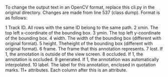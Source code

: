 
To change the output text in an OpenCV format, replace this cli.py in the original directory.
Changes are made from line 537 (class dump). Format is as follows:

  1   Track ID. All rows with the same ID belong to the same path.
  2   xmin. The top left x-coordinate of the bounding box.
  3   ymin. The top left y-coordinate of the bounding box.
  4   width. The width of the bounding box (different with original format).
  5   height. Theheight of the bounding box (different with original format).
  6   frame. The frame that this annotation represents.
  7   lost. If 1, the annotation is outside of the view screen.
  8   occluded. If 1, the annotation is occluded.
  9   generated. If 1, the annotation was automatically interpolated.
  10  label. The label for this annotation, enclosed in quotation marks.
  11+ attributes. Each column after this is an attribute.
